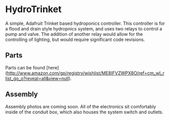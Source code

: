 # HydroTrinket
A simple, Adafruit Trinket based hydroponics controller.
This controller is for a flood and drain style hydropnics system, and uses two relays to control a pump and valve.
The addition of another relay would allow for the controlling of lighting, but would require significant code revisions.
## Parts
Parts can be found [here] (http://www.amazon.com/gp/registry/wishlist/ME8IFVZWPX8O/ref=cm_wl_rlist_go_o?reveal=all&view=null).
## Assembly
Assembly photos are coming soon.
All of the electronics sit comfortably inside of the conduit box, which also houses the system switch and outlets.
